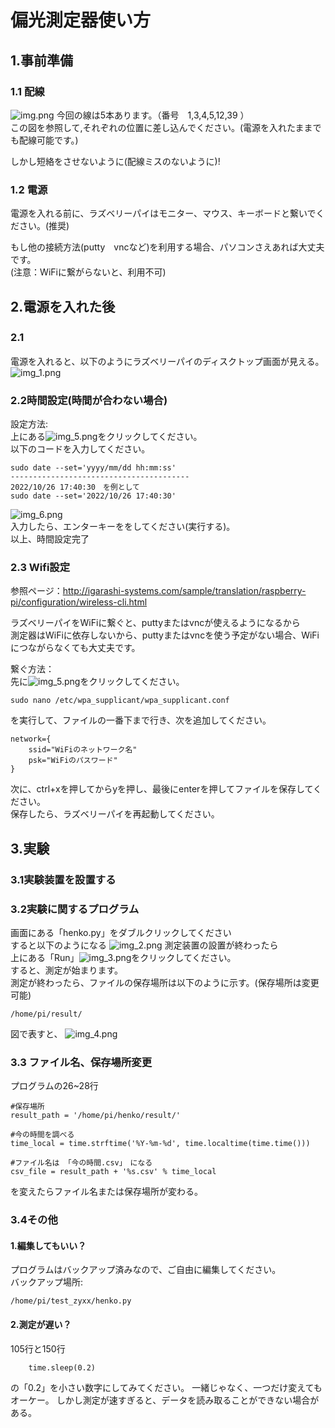# 偏光測定器使い方
## 1.事前準備
### 1.1 配線
![img.png](img.png)
今回の線は5本あります。（番号　1,3,4,5,12,39 ）<br>
この図を参照して,それぞれの位置に差し込んでください。(電源を入れたままでも配線可能です。)<br>

しかし短絡をさせないように(配線ミスのないように)!

### 1.2 電源
電源を入れる前に、ラズベリーパイはモニター、マウス、キーボードと繋いでください。(推奨)

もし他の接続方法(putty　vncなど)を利用する場合、パソコンさえあれば大丈夫です。<br>
(注意：WiFiに繋がらないと、利用不可)

## 2.電源を入れた後
### 2.1　
電源を入れると、以下のようにラズベリーパイのディスクトップ画面が見える。
![img_1.png](img_1.png)
### 2.2時間設定(時間が合わない場合)
設定方法:<br>
上にある![img_5.png](img_5.png)をクリックしてください。<br>
以下のコードを入力してください。
```
sudo date --set='yyyy/mm/dd hh:mm:ss'
----------------------------------------
2022/10/26 17:40:30　を例として
sudo date --set='2022/10/26 17:40:30'
```
![img_6.png](img_6.png)<br>
入力したら、エンターキーををしてください(実行する)。<br>
以上、時間設定完了
### 2.3 Wifi設定
参照ページ：http://igarashi-systems.com/sample/translation/raspberry-pi/configuration/wireless-cli.html <br>

ラズベリーパイをWiFiに繋ぐと、puttyまたはvncが使えるようになるから<br>
測定器はWiFiに依存しないから、puttyまたはvncを使う予定がない場合、WiFiにつながらなくても大丈夫です。<br>

繋ぐ方法：<br>
先に![img_5.png](img_5.png)をクリックしてください。

```
sudo nano /etc/wpa_supplicant/wpa_supplicant.conf
```
を実行して、ファイルの一番下まで行き、次を追加してください。
```
network={
    ssid="WiFiのネットワーク名"
    psk="WiFiのパスワード"
}
```
次に、ctrl+xを押してからyを押し、最後にenterを押してファイルを保存してください。<br>
保存したら、ラズベリーパイを再起動してください。
## 3.実験
### 3.1実験装置を設置する
### 3.2実験に関するプログラム
画面にある「henko.py」をダブルクリックしてください<br>すると以下のようになる
![img_2.png](img_2.png)
測定装置の設置が終わったら
<br>上にある「Run」![img_3.png](img_3.png)をクリックしてください。<br>
すると、測定が始まります。
<br>測定が終わったら、ファイルの保存場所は以下のように示す。(保存場所は変更可能)
```
/home/pi/result/
```
図で表すと、
![img_4.png](img_4.png)<br>
### 3.3 ファイル名、保存場所変更
プログラムの26~28行
```
#保存場所
result_path = '/home/pi/henko/result/'

#今の時間を調べる
time_local = time.strftime('%Y-%m-%d', time.localtime(time.time()))

#ファイル名は 「今の時間.csv」　になる
csv_file = result_path + '%s.csv' % time_local
```
を変えたらファイル名または保存場所が変わる。

### 3.4その他
#### 1.編集してもいい？
プログラムはバックアップ済みなので、ご自由に編集してください。
<br>バックアップ場所:
```
/home/pi/test_zyxx/henko.py
```

#### 2.測定が遅い？

105行と150行
```
    time.sleep(0.2)
```
の「0.2」を小さい数字にしてみてください。
一緒じゃなく、一つだけ変えてもオーケー。
しかし測定が速すぎると、データを読み取ることができない場合がある。